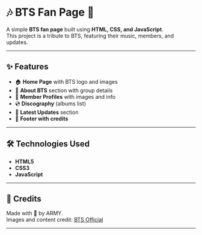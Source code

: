 # 🎶 BTS Fan Page 💜

A simple **BTS fan page** built using **HTML, CSS, and JavaScript**.  
This project is a tribute to BTS, featuring their music, members, and updates.

---

## ✨ Features
- 🏠 **Home Page** with BTS logo and images  
- 🎤 **About BTS** section with group details  
- 👤 **Member Profiles** with images and info  
- 💿 **Discography** (albums list)  
- 📰 **Latest Updates** section  
- 📌 **Footer with credits**  

---

## 🛠️ Technologies Used
- **HTML5**  
- **CSS3**  
- **JavaScript**  

---

## 💜 Credits
Made with 💜 by ARMY.  
Images and content credit: [BTS Official](https://ibighit.com/bts/)

---
